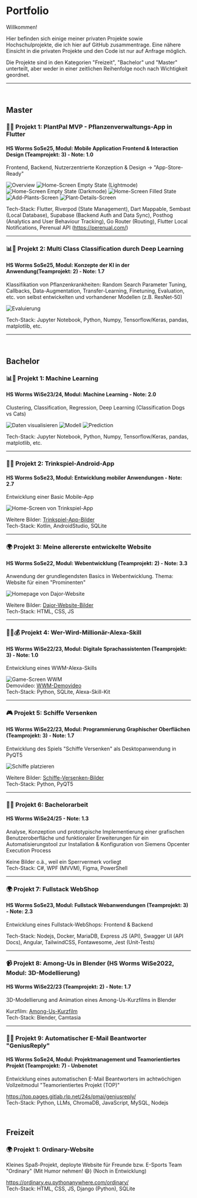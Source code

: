 # Portfolio

Willkommen!

Hier befinden sich einige meiner privaten Projekte sowie Hochschulprojekte, die ich hier auf GitHub zusammentrage. Eine nähere Einsicht in die privaten Projekte und den Code ist nur auf Anfrage möglich.

Die Projekte sind in den Kategorien "Freizeit", "Bachelor" und "Master" unterteilt, aber weder in einer zeitlichen Reihenfolge noch nach Wichtigkeit geordnet.

---

<br>

## Master

### 📱🍃 Projekt 1: PlantPal MVP - Pflanzenverwaltungs-App in Flutter
#### HS Worms SoSe25, Modul: Mobile Application Frontend & Interaction Design (Teamprojekt: 3) - Note: 1.0

Frontend, Backend, Nutzerzentrierte Konzeption & Design -> "App-Store-Ready"

![Overview](media/PlantPal/PlantPal_Overview.png) 
![Home-Screen Empty State (Lightmode)](media/PlantPal/PlantPal_Home_LightMode.png) 
![Home-Screen Empty State (Darkmode)](media/PlantPal/PlantPal_Home_DarkMode.png)
![Home-Screen Filled State](media/PlantPal/PlantPal_OwnPlants_Sorted_By_Location.png)
![Add-Plants-Screen](media/PlantPal/PlantPal_AddPlants.png)
![Plant-Details-Screen](media/PlantPal/PlantPal_PlantDetails.png)


Tech-Stack: Flutter, Riverpod (State Management), Dart Mappable, Sembast (Local Database), Supabase (Backend Auth and Data Sync), Posthog (Analytics and User Behaviour Tracking), Go Router (Routing), Flutter Local Notifications, Perenual API (https://perenual.com/)

---

### 📊🤖 Projekt 2: Multi Class Classification durch Deep Learning
#### HS Worms SoSe25, Modul: Konzepte der KI in der Anwendung(Teamprojekt: 2) - Note: 1.7

Klassifikation von Pflanzenkrankheiten: Random Search Parameter Tuning, Callbacks, Data-Augmentation, Transfer-Learning, Finetuning, Evaluation, etc. von selbst entwickelten und vorhandener Modellen (z.B. ResNet-50)

![Evaluierung](media/KI%20Konzepte%20in%20der%20Anwendung/Evaluation_Model_Accuracy.png)

Tech-Stack: Jupyter Notebook, Python, Numpy, Tensorflow/Keras, pandas, matplotlib, etc.

---

<br>

## Bachelor

### 📊🤖 Projekt 1: Machine Learning
#### HS Worms WiSe23/24, Modul: Machine Learning - Note: 2.0 

Clustering, Classification, Regression, Deep Learning (Classification Dogs vs Cats)

![Daten visualisieren](media/Machine%20Learning/1_code_deep_learning.png) 
![Modell](media/Machine%20Learning/2_code_deep_learning.png) 
![Prediction](media/Machine%20Learning/5_code_deep_learning.png) 

Tech-Stack: Jupyter Notebook, Python, Numpy, Tensorflow/Keras, pandas, matplotlib, etc.

---



### 📱🍻 Projekt 2: Trinkspiel-Android-App
#### HS Worms SoSe23, Modul: Entwicklung mobiler Anwendungen - Note: 2.7

Entwicklung einer Basic Mobile-App
  
![Home-Screen von Trinkspiel-App](media/Trinkspiel-App/home_screen.png)  
  
Weitere Bilder: [Trinkspiel-App-Bilder](media/Trinkspiel-App/)  
Tech-Stack: Kotlin, AndroidStudio, SQLite


---

  

### 🌍 Projekt 3: Meine allererste entwickelte Website
#### HS Worms SoSe22, Modul: Webentwicklung (Teamprojekt: 2) - Note: 3.3

Anwendung der grundlegendsten Basics in Webentwicklung. Thema: Website für einen "Prominenten"

![Homepage von Dajor-Website](media/Dajor-Website/homepage.png)  

Weitere Bilder: [Dajor-Website-Bilder](media/Dajor-Website/)  
Tech-Stack: HTML, CSS, JS 


---

  

### 🤖🎤💰 Projekt 4: Wer-Wird-Millionär-Alexa-Skill
#### HS Worms WiSe22/23, Modul: Digitale Sprachassistenten (Teamprojekt: 3) - Note: 1.0

Entwicklung eines WWM-Alexa-Skills
  
![Game-Screen WWM](media/Alexa-Skill/game_screen_500€_frage.png/)  
Demovideo: [WWM-Demovideo](media/Alexa-Skill/Skill%20Showcase%20WWM.mp4)  
Tech-Stack: Python, SQLite, Alexa-Skill-Kit

  
---

  

### 🎮 Projekt 5: Schiffe Versenken 
#### HS Worms WiSe22/23, Modul: Programmierung Graphischer Oberflächen (Teamprojekt: 3) - Note: 1.7

Entwicklung des Spiels "Schiffe Versenken" als Desktopanwendung in PyQT5 

![Schiffe platzieren](media/Schiffe-Versenken/place_ships_on_board.png/)  

Weitere Bilder: [Schiffe-Versenken-Bilder](media/Schiffe-Versenken/)  
Tech-Stack: Python, PyQT5

  
---

  

### ✍🏻 Projekt 6: Bachelorarbeit  
#### HS Worms WiSe24/25 - Note: 1.3 

Analyse, Konzeption und prototypische Implementierung einer grafischen Benutzeroberfläche und funktionaler Erweiterungen für ein Automatisierungstool zur Installation & Konfiguration von Siemens Opcenter Execution Process

Keine Bilder o.ä., weil ein Sperrvermerk vorliegt  
Tech-Stack: C#, WPF (MVVM), Figma, PowerShell

  
---

  

### 🌍 Projekt 7: Fullstack WebShop
#### HS Worms SoSe23, Modul: Fullstack Webanwendungen (Teamprojekt: 3) - Note: 2.3

Entwicklung eines Fullstack-WebShops: Frontend & Backend

Tech-Stack: Nodejs, Docker, MariaDB, Express JS (API), Swagger UI (API Docs), Angular, TailwindCSS, Fontawesome, Jest (Unit-Tests)

  
---

  

### 📹 Projekt 8: Among-Us in Blender (HS Worms WiSe2022, Modul: 3D-Modellierung)
#### HS Worms WiSe22/23 (Teamprojekt: 2) - Note: 1.7

3D-Modellierung and Animation eines Among-Us-Kurzfilms in Blender

Kurzfilm: [Among-Us-Kurzfilm](media/Among-Us/AmongUsIncidentFilm.mp4)  
Tech-Stack: Blender, Camtasia  
  
---

  

### 🤖📧 Projekt 9: Automatischer E-Mail Beantworter "GeniusReply"
#### HS Worms SoSe24, Modul: Projektmanagement und Teamorientiertes Projekt (Teamprojekt: 7) - Unbenotet 

Entwicklung eines automatischen E-Mail Beantworters im achtwöchigen Vollzeitmodul "Teamorientiertes Projekt (TOP)"

https://top.pages.gitlab.rlp.net/24s/pmai/geniusreply/  
Tech-Stack: Python, LLMs, ChromaDB, JavaScript, MySQL, Nodejs

  

<br>

## Freizeit

### 🌍 Projekt 1: Ordinary-Website

Kleines Spaß-Projekt, deployte Website für Freunde bzw. E-Sports Team "Ordinary" (Mit Humor nehmen! 😄) (Noch in Entwicklung)

https://ordinary.eu.pythonanywhere.com/ordinary/  
Tech-Stack: HTML, CSS, JS, Django (Python), SQLite

